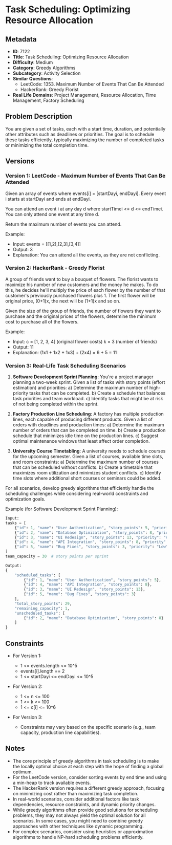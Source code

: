 # Task Scheduling: Optimizing Resource Allocation

## Metadata

- **ID**: 7122
- **Title**: Task Scheduling: Optimizing Resource Allocation
- **Difficulty**: Medium
- **Category**: Greedy Algorithms
- **Subcategory**: Activity Selection
- **Similar Questions**:
  - LeetCode: 1353. Maximum Number of Events That Can Be Attended
  - HackerRank: Greedy Florist
- **Real Life Domains**: Project Management, Resource Allocation, Time Management, Factory Scheduling

## Problem Description

You are given a set of tasks, each with a start time, duration, and potentially other attributes such as deadlines or priorities. The goal is to schedule these tasks efficiently, typically maximizing the number of completed tasks or minimizing the total completion time.

## Versions

### Version 1: LeetCode - Maximum Number of Events That Can Be Attended

Given an array of events where events[i] = [startDayi, endDayi]. Every event i starts at startDayi and ends at endDayi.

You can attend an event i at any day d where startTimei <= d <= endTimei. You can only attend one event at any time d.

Return the maximum number of events you can attend.

Example:

- Input: events = [[1,2],[2,3],[3,4]]
- Output: 3
- Explanation: You can attend all the events, as they are not conflicting.

### Version 2: HackerRank - Greedy Florist

A group of friends want to buy a bouquet of flowers. The florist wants to maximize his number of new customers and the money he makes. To do this, he decides he'll multiply the price of each flower by the number of that customer's previously purchased flowers plus 1. The first flower will be original price, (0+1)x, the next will be (1+1)x and so on.

Given the size of the group of friends, the number of flowers they want to purchase and the original prices of the flowers, determine the minimum cost to purchase all of the flowers.

Example:

- Input:
  c = [1, 2, 3, 4] (original flower costs)
  k = 3 (number of friends)
- Output: 11
- Explanation: (1x1 + 1x2 + 1x3) + (2x4) = 6 + 5 = 11

### Version 3: Real-Life Task Scheduling Scenarios

1. **Software Development Sprint Planning**:
   You're a project manager planning a two-week sprint. Given a list of tasks with story points (effort estimation) and priorities:
   a) Determine the maximum number of high-priority tasks that can be completed.
   b) Create a schedule that balances task priorities and team workload.
   c) Identify tasks that might be at risk of not being completed within the sprint.

2. **Factory Production Line Scheduling**:
   A factory has multiple production lines, each capable of producing different products. Given a list of orders with deadlines and production times:
   a) Determine the maximum number of orders that can be completed on time.
   b) Create a production schedule that minimizes idle time on the production lines.
   c) Suggest optimal maintenance windows that least affect order completion.

3. **University Course Timetabling**:
   A university needs to schedule courses for the upcoming semester. Given a list of courses, available time slots, and room constraints:
   a) Determine the maximum number of courses that can be scheduled without conflicts.
   b) Create a timetable that maximizes room utilization and minimizes student conflicts.
   c) Identify time slots where additional short courses or seminars could be added.

For all scenarios, develop greedy algorithms that efficiently handle the scheduling challenges while considering real-world constraints and optimization goals.

Example (for Software Development Sprint Planning):

```python
Input:
tasks = [
    {"id": 1, "name": "User Authentication", "story_points": 5, "priority": "High"},
    {"id": 2, "name": "Database Optimization", "story_points": 8, "priority": "Medium"},
    {"id": 3, "name": "UI Redesign", "story_points": 13, "priority": "High"},
    {"id": 4, "name": "API Integration", "story_points": 8, "priority": "High"},
    {"id": 5, "name": "Bug Fixes", "story_points": 3, "priority": "Low"}
]
team_capacity = 30  # story points per sprint

Output:
{
    "scheduled_tasks": [
        {"id": 1, "name": "User Authentication", "story_points": 5},
        {"id": 4, "name": "API Integration", "story_points": 8},
        {"id": 3, "name": "UI Redesign", "story_points": 13},
        {"id": 5, "name": "Bug Fixes", "story_points": 3}
    ],
    "total_story_points": 29,
    "remaining_capacity": 1,
    "unscheduled_tasks": [
        {"id": 2, "name": "Database Optimization", "story_points": 8}
    ]
}
```

## Constraints

- For Version 1:

  - 1 <= events.length <= 10^5
  - events[i].length == 2
  - 1 <= startDayi <= endDayi <= 10^5

- For Version 2:

  - 1 <= n <= 100
  - 1 <= k <= 100
  - 1 <= c[i] <= 10^6

- For Version 3:
  - Constraints may vary based on the specific scenario (e.g., team capacity, production line capabilities).

## Notes

- The core principle of greedy algorithms in task scheduling is to make the locally optimal choice at each step with the hope of finding a global optimum.
- For the LeetCode version, consider sorting events by end time and using a min-heap to track available events.
- The HackerRank version requires a different greedy approach, focusing on minimizing cost rather than maximizing task completion.
- In real-world scenarios, consider additional factors like task dependencies, resource constraints, and dynamic priority changes.
- While greedy algorithms often provide good solutions for scheduling problems, they may not always yield the optimal solution for all scenarios. In some cases, you might need to combine greedy approaches with other techniques like dynamic programming.
- For complex scenarios, consider using heuristics or approximation algorithms to handle NP-hard scheduling problems efficiently.
